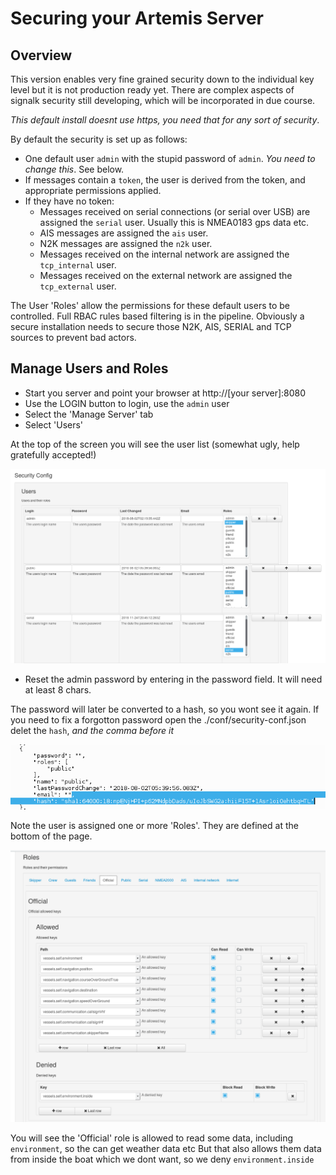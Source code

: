 Securing your Artemis Server
============================

Overview
--------

This version enables very fine grained security down to the individual key level but it is not production ready yet. 
There are complex aspects of signalk security still developing, which will be incorporated in due course.

_This default install doesnt use https, you need that for any sort of security_.

By default the security is set up as follows:

* One default user `admin` with the stupid password of `admin`. _You need to change this_. See below.
* If messages contain a `token`, the user is derived from the token, and appropriate permissions applied.
* If they have no token:
	* Messages received on serial connections (or serial over USB) are assigned the `serial` user. Usually this is NMEA0183 gps data etc.
	* AIS messages are assigned the `ais` user. 
	* N2K messages are assigned the `n2k` user.
	* Messages received on the internal network are assigned the `tcp_internal` user.
	* Messages received on the external network are assigned the `tcp_external` user.

The User 'Roles' allow the permissions for these default users to be controlled.
Full RBAC rules based filtering is in the pipeline. 
Obviously a secure installation needs to secure those N2K, AIS, SERIAL and TCP sources to prevent bad actors.

Manage Users and Roles
----------------------

* Start you server and point your browser at http://[your server]:8080
* Use the LOGIN button to login, use the `admin` user
* Select the 'Manage Server' tab
* Select 'Users'

At the top of the screen you will see the user list (somewhat ugly, help gratefully accepted!)

![](./design/artemisUsers.png?raw=true)

* Reset the admin password by entering in the password field. It will need at least 8 chars. 

The password will later be converted to a hash, so you wont see it again. 
If you need to fix a forgotton password open the ./conf/security-conf.json delet the `hash`, _and the comma before it_
  
![](./design/artemisHash.png?raw=true)

Note the user is assigned one or more 'Roles'. They are defined at the bottom of the page.

![](./design/artemisRoles.png?raw=true)

You will see the 'Official' role is allowed to read some data, including `environment`, so the can get weather data etc
But that also allows them data from inside the boat which we dont want, so we deny `environment.inside`